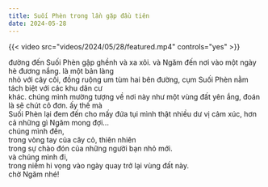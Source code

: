 ```yaml
---
title: Suối Phèn trong lần gặp đầu tiên
date: 2024-05-28
---
```


{{< video src="videos/2024/05/28/featured.mp4" controls="yes" >}}

đường đến Suối Phèn gập ghềnh và xa xôi. và Ngăm đến nơi vào một ngày hè đương nắng. là một bản làng  
nhỏ với cây cối, đồng ruộng um tùm hai bên đường, cụm Suối Phèn nằm tách biệt với các khu dân cư  
khác. chúng mình mường tượng về nơi này như một vùng đất yên ắng, đoán là sẽ chút cô đơn. ấy thế mà  
Suối Phèn lại đem đến cho mấy đứa tụi mình thật nhiều dư vị cảm xúc, hơn cả những gì Ngăm mong đợi...  
chúng mình đến,  
trong vòng tay của cây cỏ, thiên nhiên  
trong sự chào đón của những người bạn nhỏ mới.  
và chúng mình đi,  
trong niềm hi vọng vào ngày quay trở lại vùng đất này.  
chờ Ngăm nhé!  
